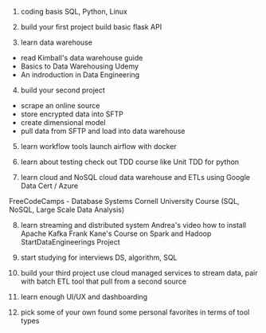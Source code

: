 1. coding basis
SQL, Python, Linux

2. build your first project
build basic flask API

3. learn data warehouse
- read Kimball's data warehouse guide
- Basics to Data Warehousing Udemy
- An indroduction in Data Engineering

4. build your second project
- scrape an online source
- store encrypted data into SFTP
- create dimensional model
- pull data from SFTP and load into data warehouse

5. learn workflow tools
launch airflow with docker

6. learn about testing
check out TDD course like Unit TDD for python

7. learn cloud and NoSQL
cloud data warehouse and ETLs using Google Data Cert / Azure

FreeCodeCamps - Database Systems
Cornell University Course (SQL, NoSQL, Large Scale Data Analysis)

8. learn streaming and distributed system
Andrea's video how to install Apache Kafka
Frank Kane's Course on Spark and Hadoop
StartDataEngineerings Project

9. start studying for interviews
DS, algorithm, SQL

10. build your third project
use cloud managed services to stream data, 
pair with batch ETL tool that pull from a second source

11. learn enough UI/UX and dashboarding


12. pick some of your own
found some personal favorites in terms of tool types







